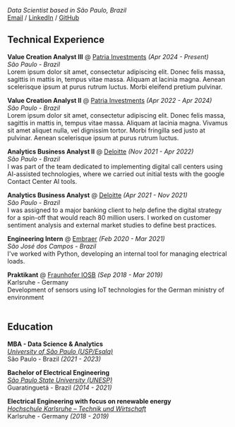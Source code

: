 _Data Scientist based in São Paulo, Brazil_<br>
[Email](mailto:fabriciocgf@gmail.com) / [LinkedIn](https://www.linkedin.com/in/fabriciocgf/) / [GitHub](https://github.com/fabriciocgf/)

## Technical Experience

**Value Creation Analyst III** @ [Patria Investments](https://www.patriainvestimentos.com.br/) _(Apr 2024 - Present)_<br>
_São Paulo - Brazil_<br>
Lorem ipsum dolor sit amet, consectetur adipiscing elit. Donec felis massa, sagittis in mattis in, tempus vitae massa. Aliquam at lacinia magna.
Aenean scelerisque ipsum at purus rutrum luctus. Morbi eleifend pretium pulvinar.

**Value Creation Analyst II** @ [Patria Investments](https://www.patriainvestimentos.com.br/) _(Apr 2022 - Apr 2024)_<br>
_São Paulo - Brazil_<br>
Lorem ipsum dolor sit amet, consectetur adipiscing elit. Donec felis massa, sagittis in mattis in, tempus vitae massa. Aliquam at lacinia magna. Vivamus sit amet aliquet nulla, vel dignissim tortor. Morbi fringilla sed justo at pulvinar. Aenean scelerisque ipsum at purus rutrum luctus.

**Analytics Business Analyst II** @ [Deloitte](https://www2.deloitte.com/br/pt.html) _(Nov 2021 - Apr 2022)_<br>
_São Paulo - Brazil_<br>
I was part of the team dedicated to implementing digital call centers using AI-assisted technologies, where we carried out initial tests with the google Contact Center AI tools.

**Analytics Business Analyst** @ [Deloitte](https://www2.deloitte.com/br/pt.html) _(Apr 2021 - Nov 2021)_<br>
_São Paulo - Brazil_<br>
I was assigned to a major banking client to help define the digital strategy for a spin-off that would reach 80 million users. I worked on customer sentiment analysis and external market studies to define best practices.

**Engineering Intern** @ [Embraer](https://embraer.com/br/pt)  _(Feb 2020 - Mar 2021)_<br>
_São José dos Campos - Brazil_<br>
I've worked with Python, developing an internal tool for managing electrical loads.

**Praktikant** @ [Fraunhofer IOSB](https://www.iosb.fraunhofer.de/en.html)  _(Sep 2018 - Mar 2019)_<br>
Karlsruhe - Germany <br>
Development of sensors using IoT technologies for the German ministry of environment 
<br><br>

## Education

**MBA - Data Science & Analytics**<br>
[_University of São Paulo (USP/Esalq)_](https://mbauspesalq.com/)<br>
São Paulo - Brazil _(2021 - 2023)_<br>

**Bachelor of Electrical Engineering**<br>
[_São Paulo State University (UNESP)_](https://www2.unesp.br/)<br>
Guaratinguetá - Brazil _(2014 - 2021)_<br>

**Electrical Engineering with focus on renewable energy**<br>
[_Hochschule Karlsruhe – Technik und Wirtschaft_](https://www.h-ka.de/en/study/study-in-english/degree-programs)<br>
Karlsruhe - Germany _(2018 - 2019)_<br>
<br>

